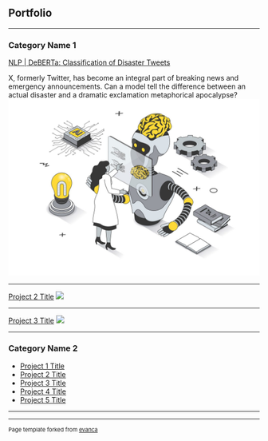 ## Portfolio

---

### Category Name 1 

[NLP | DeBERTa: Classification of Disaster Tweets]([https://deepnote.com/workspace/seanlv-e5b5ce69-9533-45e7-8bc1-c6a9fd860161/project/Disaster-Tweets-d54e63a1-6298-432b-a1e4-46213abe9ea2/notebook/nlp-disaster-tweets-with-huggingface-transformers-2-c6e5e4c700aa4a6fafd00e847e01000a](https://deepnote.com/workspace/seanlv-e5b5ce69-9533-45e7-8bc1-c6a9fd860161/project/Disaster-Tweets-d54e63a1-6298-432b-a1e4-46213abe9ea2/notebook/NLP%20Disaster%20Tweets%20Classification-c6e5e4c700aa4a6fafd00e847e01000a)](https://deepnote.com/workspace/seanlv-e5b5ce69-9533-45e7-8bc1-c6a9fd860161/project/Disaster-Tweets-d54e63a1-6298-432b-a1e4-46213abe9ea2/notebook/NLP%20Disaster%20Tweets%20Classification-c6e5e4c700aa4a6fafd00e847e01000a))

X, formerly Twitter, has become an integral part of breaking news and emergency announcements. Can a model tell the difference between an actual disaster 
and a dramatic exclamation metaphorical apocalypse?
<img src="images/deberta.jpg?raw=true"/>

---
[Project 2 Title](/pdf/sample_presentation.pdf)
<img src="images/dummy_thumbnail.jpg?raw=true"/>

---
[Project 3 Title](http://example.com/)
<img src="images/dummy_thumbnail.jpg?raw=true"/>

---

### Category Name 2

- [Project 1 Title](http://example.com/)
- [Project 2 Title](http://example.com/)
- [Project 3 Title](http://example.com/)
- [Project 4 Title](http://example.com/)
- [Project 5 Title](http://example.com/)

---




---
<p style="font-size:11px">Page template forked from <a href="https://github.com/evanca/quick-portfolio">evanca</a></p>
<!-- Remove above link if you don't want to attibute -->
